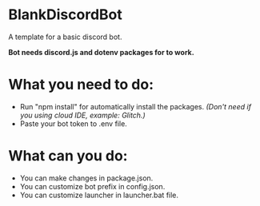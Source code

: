 # BlankDiscordBot
A template for a basic discord bot.


**Bot needs discord.js and dotenv packages for to work.**

# What you need to do:
- Run "npm install" for automatically install the packages. *(Don't need if you using cloud IDE, example: Glitch.)*
- Paste your bot token to .env file.

# What can you do:
- You can make changes in package.json.
- You can customize bot prefix in config.json.
- You can customize launcher in launcher.bat file.

